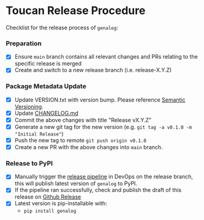 # Toucan Release Procedure

Checklist for the release process of `genalog`:

### Preparation
- [x] Ensure `main` branch contains all relevant changes and PRs relating to the specific release is merged
- [x] Create and switch to a new release branch (i.e. release-X.Y.Z)

### Package Metadata Update
- [x] Update VERSION.txt with version bump. Please reference [Semantic Versioning](https://semver.org/).
- [x] Update [CHANGELOG.md](./CHANGELOG.md)
- [x] Commit the above changes with title "Release vX.Y.Z" 
- [x] Generate a new git tag for the new version (e.g. `git tag -a v0.1.0 -m "Initial Release"`)
- [x] Push the new tag to remote `git push origin v0.1.0`
- [x] Create a new PR with the above changes into `main` branch. 

### Release to PyPI
- [x] Manually trigger the [release pipeline](https://dev.azure.com/genalog-dev/genalog/_build?definitionId=2) in DevOps on the release branch, this will publish latest version of `genalog` to PyPI.
- [x] If the pipeline ran successfully, check and publish the draft of this release on [Github Release](https://github.com/microsoft/genalog/releases)
- [x] Latest version is pip-installable with:
    - `pip install genalog`
